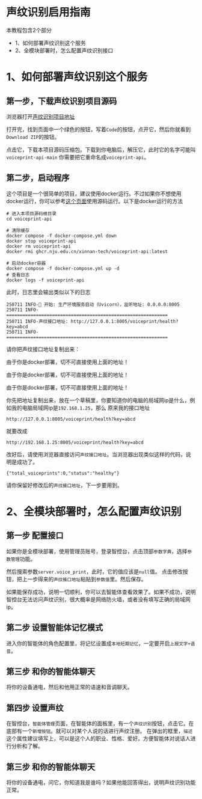 # 声纹识别启用指南

本教程包含2个部分
- 1、如何部署声纹识别这个服务
- 2、全模块部署时，怎么配置声纹识别接口

# 1、如何部署声纹识别这个服务

## 第一步，下载声纹识别项目源码

浏览器打开[声纹识别项目地址](https://github.com/xinnan-tech/voiceprint-api)

打开完，找到页面中一个绿色的按钮，写着`Code`的按钮，点开它，然后你就看到`Download ZIP`的按钮。

点击它，下载本项目源码压缩包。下载到你电脑后，解压它，此时它的名字可能叫`voiceprint-api-main`
你需要把它重命名成`voiceprint-api`。

## 第二步，启动程序
这个项目是一个很简单的项目，建议使用docker运行。不过如果你不想使用docker运行，你可以参考[这个页面](https://github.com/xinnan-tech/voiceprint-api/blob/main/README.md)使用源码运行。以下是docker运行的方法

```
# 进入本项目源码根目录
cd voiceprint-api

# 清除缓存
docker compose -f docker-compose.yml down
docker stop voiceprint-api
docker rm voiceprint-api
docker rmi ghcr.nju.edu.cn/xinnan-tech/voiceprint-api:latest

# 启动docker容器
docker compose -f docker-compose.yml up -d
# 查看日志
docker logs -f voiceprint-api
```

此时，日志里会输出类似以下的日志
```
250711 INFO-🚀 开始: 生产环境服务启动（Uvicorn），监听地址: 0.0.0.0:8005
250711 INFO-============================================================
250711 INFO-声纹接口地址: http://127.0.0.1:8005/voiceprint/health?key=abcd
250711 INFO-============================================================
```

请你把声纹接口地址复制出来：

由于你是docker部署，切不可直接使用上面的地址！

由于你是docker部署，切不可直接使用上面的地址！

由于你是docker部署，切不可直接使用上面的地址！

你先把地址复制出来，放在一个草稿里，你要知道你的电脑的局域网ip是什么，例如我的电脑局域网ip是`192.168.1.25`，那么
原来我的接口地址
```
http://127.0.0.1:8005/voiceprint/health?key=abcd

```
就要改成
```
http://192.168.1.25:8005/voiceprint/health?key=abcd
```

改好后，请使用浏览器直接访问`声纹接口地址`。当浏览器出现类似这样的代码，说明是成功了。
```
{"total_voiceprints":0,"status":"healthy"}
```

请你保留好修改后的`声纹接口地址`，下一步要用到。

# 2、全模块部署时，怎么配置声纹识别

## 第一步 配置接口
如果你是全模块部署，使用管理员账号，登录智控台，点击顶部`参数字典`，选择`参数管理`功能。

然后搜索参数`server.voice_print`，此时，它的值应该是`null`值。
点击修改按钮，把上一步得来的`声纹接口地址`粘贴到`参数值`里。然后保存。

如果能保存成功，说明一切顺利，你可以去智能体查看效果了。如果不成功，说明智控台无法访问声纹识别，很大概率是网络防火墙，或者没有填写正确的局域网ip。

## 第二步 设置智能体记忆模式

进入你的智能体的角色配置里，将记忆设置成`本地短期记忆`，一定要开启`上报文字+语音`。

## 第三步 和你的智能体聊天

将你的设备通电，然后和他用正常的语速和音调聊天。

## 第四步 设置声纹

在智控台，`智能体管理`页面，在智能体的面板里，有一个`声纹识别`按钮，点击它。在底部有一个`新增按钮`。就可以对某个人说的话进行声纹注册。
在弹出的框里，`描述`这个属性建议填写上，可以是这个人的职业、性格、爱好。方便智能体对说话人进行分析和了解。

## 第三步 和你的智能体聊天

将你的设备通电，问它，你知道我是谁吗？如果他能回答得出，说明声纹识别功能正常。